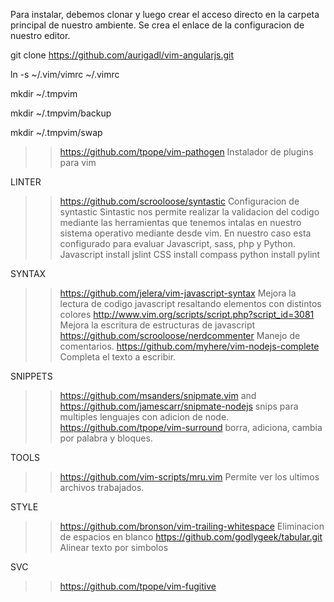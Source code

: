 Para instalar, debemos clonar y luego crear el acceso directo en la carpeta principal de nuestro ambiente.
Se crea el enlace de la configuracion de nuestro editor.

git clone https://github.com/aurigadl/vim-angularjs.git

ln -s ~/.vim/vimrc  ~/.vimrc

mkdir ~/.tmpvim

mkdir ~/.tmpvim/backup

mkdir ~/.tmpvim/swap


>> https://github.com/tpope/vim-pathogen
Instalador de plugins para vim


LINTER
>> https://github.com/scrooloose/syntastic
Configuracion de syntastic
Sintastic nos permite realizar la validacion del codigo mediante las herramientas que tenemos intalas en nuestro sistema operativo mediante desde vim.
En nuestro caso esta configurado para evaluar Javascript, sass, php y Python.
	Javascript install jslint
	CSS install compass
	python install  pylint


SYNTAX
>> https://github.com/jelera/vim-javascript-syntax
Mejora la lectura de codigo javascript resaltando elementos con distintos colores
>> http://www.vim.org/scripts/script.php?script_id=3081
Mejora la escritura de estructuras de javascript 
>> https://github.com/scrooloose/nerdcommenter
Manejo de comentarios.
>> https://github.com/myhere/vim-nodejs-complete
Completa el texto a escribir.


SNIPPETS
>> https://github.com/msanders/snipmate.vim and https://github.com/jamescarr/snipmate-nodejs
snips para multiples lenguajes con adicion de node.
>> https://github.com/tpope/vim-surround
borra, adiciona, cambia por palabra y bloques.

TOOLS
>> https://github.com/vim-scripts/mru.vim
Permite ver los ultimos archivos trabajados.

STYLE
>> https://github.com/bronson/vim-trailing-whitespace
Eliminacion de espacios en blanco
>> https://github.com/godlygeek/tabular.git
Alinear texto por simbolos


SVC
>> https://github.com/tpope/vim-fugitive
